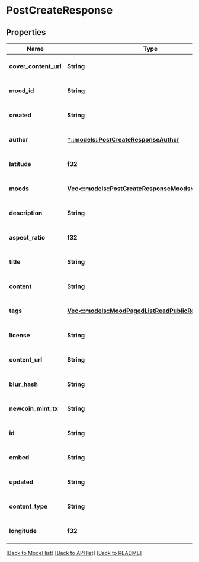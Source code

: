 # PostCreateResponse

## Properties
Name | Type | Description | Notes
------------ | ------------- | ------------- | -------------
**cover_content_url** | **String** |  | [optional] [default to null]
**mood_id** | **String** |  | [optional] [default to null]
**created** | **String** |  | [optional] [default to null]
**author** | [***::models::PostCreateResponseAuthor**](PostCreateResponse_author.md) |  | [optional] [default to null]
**latitude** | **f32** |  | [optional] [default to null]
**moods** | [**Vec<::models::PostCreateResponseMoods>**](PostCreateResponse_moods.md) |  | [optional] [default to null]
**description** | **String** |  | [optional] [default to null]
**aspect_ratio** | **f32** |  | [optional] [default to null]
**title** | **String** |  | [optional] [default to null]
**content** | **String** |  | [optional] [default to null]
**tags** | [**Vec<::models::MoodPagedListReadPublicResponseTags>**](MoodPagedListReadPublicResponse_tags.md) |  | [optional] [default to null]
**license** | **String** |  | [optional] [default to null]
**content_url** | **String** |  | [optional] [default to null]
**blur_hash** | **String** |  | [optional] [default to null]
**newcoin_mint_tx** | **String** |  | [optional] [default to null]
**id** | **String** |  | [optional] [default to null]
**embed** | **String** |  | [optional] [default to null]
**updated** | **String** |  | [optional] [default to null]
**content_type** | **String** |  | [optional] [default to null]
**longitude** | **f32** |  | [optional] [default to null]

[[Back to Model list]](../README.md#documentation-for-models) [[Back to API list]](../README.md#documentation-for-api-endpoints) [[Back to README]](../README.md)


